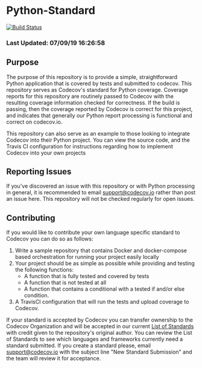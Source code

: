 # Python-Standard

[![Build Status](https://travis-ci.org/codecov/Python-Standard.svg?branch=master)](https://travis-ci.org/codecov/Python-Standard)

### Last Updated: 07/09/19 16:26:58

## Purpose

The purpose of this repository is to provide a simple, straightforward Python application that is covered by tests and submitted to codecov. This repository serves as Codecov's standard for Python coverage. Coverage reports for this repository are routinely passed to Codecov with the resulting coverage information checked for correctness. If the build is passing, then the coverage reported by Codecov is correct for this project, and indicates that generally our Python report processing is functional and correct on codecov.io. 

This repository can also serve as an example to those looking to integrate Codecov into their Python project. You can view the source code, and the Travis CI configuration for instructions regarding how to implement Codecov into your own projects

## Reporting Issues

If you've discovered an issue with this repository or with Python processing in general, it is recommended to email support@codecov.io rather than post an issue here. This repository will not be checked regularly for open issues. 

## Contributing

If you would like to contribute your own language specific standard to Codecov you can do so as follows:

1. Write a sample repository that contains Docker and docker-compose based orchestration for running your project easily locally
2. Your project should be as simple as possible while providing and testing the following functions:
    * A function that is fully tested and covered by tests
    * A function that is not tested at all
    * A function that contains a conditional with a tested if and/or else condition. 
3. A TravisCI configuration that will run the tests and upload coverage to Codecov. 

If your standard is accepted by Codecov you can transfer ownership to the Codecov Organization and will be accepted in our current [List of Standards](https://github.com/codecov/standards-scripts#list-of-standards) with credit given to the repository's original author. You can review the List of Standards to see which languages and frameworks currently need a standard submitted. If you create a standard please, email support@codecov.io with the subject line "New <Language> Standard Submission" and the team will review it for acceptance.
